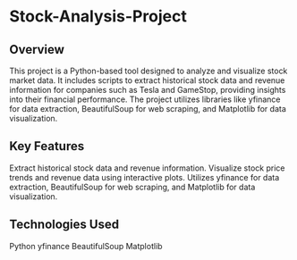 # Stock-Analysis-Project

## Overview
This project is a Python-based tool designed to analyze and visualize stock market data. It includes scripts to extract historical stock data and revenue information for companies such as Tesla and GameStop, providing insights into their financial performance. The project utilizes libraries like yfinance for data extraction, BeautifulSoup for web scraping, and Matplotlib for data visualization.

## Key Features
Extract historical stock data and revenue information.
Visualize stock price trends and revenue data using interactive plots.
Utilizes yfinance for data extraction, BeautifulSoup for web scraping, and Matplotlib for data visualization.

## Technologies Used
Python
yfinance
BeautifulSoup
Matplotlib
